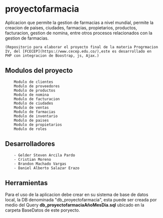 # proyectofarmacia
Aplicacion que permite la gestion de farmacias a nivel mundial, permite la creacion de paises, ciudades, farmacias, propietarios, productos, facturacion, gestion de nomina, entre otros procesos relacionados con la gestion de farmacias.

`(Repositorio para elaborar el proyecto final de la materia Progrmacion IV, del [FCECEP](https://www.cecep.edu.co/),este es desarrollado en PHP con integracion de Boostrap, js, Ajax.)`

## Modulos del proyecto

``` Modulo de usuarios
    Modulo de clientes
    Modulo de proveedores
    Modulo de productos
    Modulo de nomina
    Modulo de facturacion
    Modulo de ciudades
    Modulo de ventas
    Modulo de farmacias
    Modulo de inventario
    Modulo de paises
    Modulo de propietarios
    Modulo de roles
```
## Desarrolladores

``` - Miguel Angel Cerquera Rodriguez
    - Gelder Steven Arcila Pardo
    - Cristian Moreno
    - Brandon Machado Vargas
    - Daniel Alberto Salazar Erazo
``` 
 
## Herramientas
Para el uso de la aplicacion debe crear en su sistema de base de datos local, la DB denominada "db_proyectofarmacia", esta puede ser creada por medio del Query **db_proyectofarmaciaAñoMesDia.sql** ubicado en la carpeta BaseDatos de este poryecto.